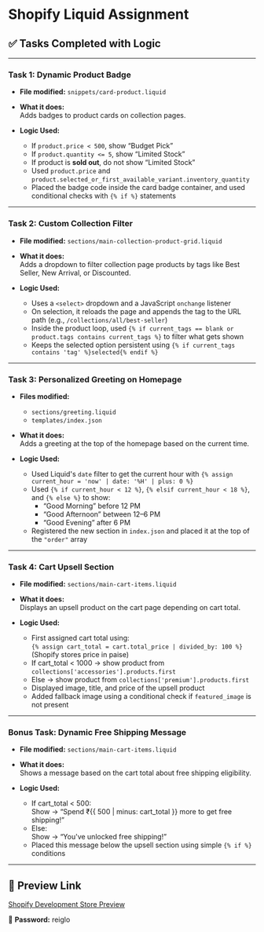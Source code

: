 # Shopify Liquid Assignment

## ✅ Tasks Completed with Logic

---

### Task 1: Dynamic Product Badge

- **File modified:** `snippets/card-product.liquid`
- **What it does:**  
  Adds badges to product cards on collection pages.

- **Logic Used:**  
  - If `product.price < 500`, show “Budget Pick”
  - If `product.quantity <= 5`, show “Limited Stock”
  - If product is **sold out**, do not show “Limited Stock”
  - Used `product.price` and `product.selected_or_first_available_variant.inventory_quantity`
  - Placed the badge code inside the card badge container, and used conditional checks with `{% if %}` statements

---

### Task 2: Custom Collection Filter

- **File modified:** `sections/main-collection-product-grid.liquid`
- **What it does:**  
  Adds a dropdown to filter collection page products by tags like Best Seller, New Arrival, or Discounted.

- **Logic Used:**  
  - Uses a `<select>` dropdown and a JavaScript `onchange` listener
  - On selection, it reloads the page and appends the tag to the URL path (e.g., `/collections/all/best-seller`)
  - Inside the product loop, used `{% if current_tags == blank or product.tags contains current_tags %}` to filter what gets shown
  - Keeps the selected option persistent using `{% if current_tags contains 'tag' %}selected{% endif %}`

---

### Task 3: Personalized Greeting on Homepage

- **Files modified:**  
  - `sections/greeting.liquid`  
  - `templates/index.json`

- **What it does:**  
  Adds a greeting at the top of the homepage based on the current time.

- **Logic Used:**  
  - Used Liquid's `date` filter to get the current hour with `{% assign current_hour = 'now' | date: '%H' | plus: 0 %}`
  - Used `{% if current_hour < 12 %}`, `{% elsif current_hour < 18 %}`, and `{% else %}` to show:
    - “Good Morning” before 12 PM
    - “Good Afternoon” between 12–6 PM
    - “Good Evening” after 6 PM
  - Registered the new section in `index.json` and placed it at the top of the `"order"` array

---

### Task 4: Cart Upsell Section

- **File modified:** `sections/main-cart-items.liquid`
- **What it does:**  
  Displays an upsell product on the cart page depending on cart total.

- **Logic Used:**  
  - First assigned cart total using:  
    `{% assign cart_total = cart.total_price | divided_by: 100 %}` (Shopify stores price in paise)
  - If cart_total < 1000 → show product from `collections['accessories'].products.first`
  - Else → show product from `collections['premium'].products.first`
  - Displayed image, title, and price of the upsell product
  - Added fallback image using a conditional check if `featured_image` is not present

---

### Bonus Task: Dynamic Free Shipping Message

- **File modified:** `sections/main-cart-items.liquid`
- **What it does:**  
  Shows a message based on the cart total about free shipping eligibility.

- **Logic Used:**  
  - If cart_total < 500:  
    Show → “Spend ₹{{ 500 | minus: cart_total }} more to get free shipping!”
  - Else:  
    Show → “You've unlocked free shipping!”
  - Placed this message below the upsell section using simple `{% if %}` conditions

---

## 🔗 Preview Link

[Shopify Development Store Preview](https://henq03-vr.myshopify.com/)

🔐 **Password:** reiglo

